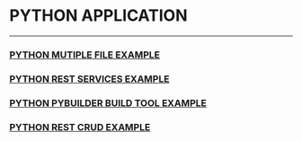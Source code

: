 # PYTHON APPLICATION 
---

### [PYTHON MUTIPLE FILE EXAMPLE ](https://github.com/adarshkumarsingh83/python/tree/master/APPLICATION/python-multifile-app)

### [PYTHON REST SERVICES EXAMPLE ](https://github.com/adarshkumarsingh83/python/tree/master/APPLICATION/python-rest-services)

### [PYTHON PYBUILDER BUILD TOOL EXAMPLE](https://github.com/adarshkumarsingh83/python/tree/master/APPLICATION/python-pybuilder-app)

### [PYTHON REST CRUD EXAMPLE ](https://github.com/adarshkumarsingh83/python/tree/master/APPLICATION/python-rest-crud) 


